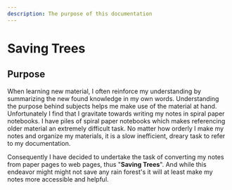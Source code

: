 ```yaml
---
description: The purpose of this documentation
---
```


# Saving Trees

## Purpose

When learning new material, I often reinforce my understanding by summarizing the new found knowledge in my own words. Understanding the purpose behind subjects helps me make use of the material at hand. Unfortunately I find that I gravitate towards writing my notes in spiral paper notebooks. I have piles of spiral paper notebooks which makes referencing older material an extremely difficult task. No matter how orderly I make my notes and organize my materials, it is a slow inefficient, dreary task to refer to my documentation.

Consequently I have decided to undertake the task of converting my notes from paper pages to web pages, thus "**Saving Trees**". And while this endeavor might might not save any rain forest's it will at least make my notes more accessible and helpful.





